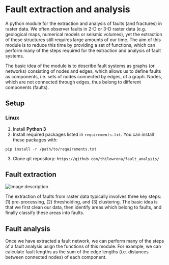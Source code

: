 # Fault extraction and analysis
A python module for the extraction and analysis of faults (and fractures) in raster data. We often observer faults in 2-D or 3-D raster data (e.g. geological maps, numerical models or seismic volumes), yet the extraction of these structures still requires large amounts of our time. The aim of this module is to reduce this time by providing a set of functions, which can perform many of the steps required for the extraction and analysis of fault systems.

The basic idea of the module is to describe fault systems as graphs (or networks) consisting of nodes and edges, which allows us to define faults as components, i.e. sets of nodes connected by edges, of a graph. Nodes, which are not connected through edges, thus belong to different components (faults).




## Setup
### Linux
1. Install **Python 3**
2. Install required packages listed in ```requirements.txt```. You can install these packages with:

``` pip install -r /path/to/requirements.txt ```

3. Clone git repository:
```https://github.com/thilowrona/fault_analysis/```



## Fault extraction
![Image description](/examples/1-fault_extraction/flowchart.png)

The extraction of faults from raster data typically involves three key steps: (1) pre-processing, (2) thresholding, and (3) clustering. The basic idea is that we first clean our data, then identify areas which belong to faults, and finally classify these areas into faults.



## Fault analysis
Once we have extracted a fault network, we can perform many of the steps of a fault analysis usign the functions of this module. For example, we can calculate fault lengths as the sum of the edge lengths (i.e. distances between connected nodes) of each component.




